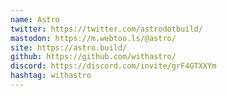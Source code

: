 ```yaml
---
name: Astro
twitter: https://twitter.com/astrodotbuild/
mastodon: https://m.webtoo.ls/@astro/
site: https://astro.build/
github: https://github.com/withastro/
discord: https://discord.com/invite/grF4GTXXYm
hashtag: withastro
---
```


